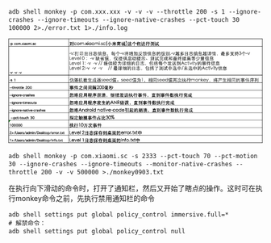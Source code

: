 ```shell
adb shell monkey -p com.xxx.xxx -v -v -v --throttle 200 -s 1 --ignore-crashes --ignore-timeouts --ignore-native-crashes --pct-touch 30 100000 2>./error.txt 1>./info.log

```

![](images/7378702-09f5454756b2fb61.png)

```shell
adb shell monkey -p com.xiaomi.sc -s 2333 --pct-touch 70 --pct-motion 30 --ignore-crashes --ignore-timeouts --monitor-native-crashes --throttle 200 -v -v 500000 >./monkey0903.txt

```



在执行向下滑动的命令时，打开了通知栏，然后又开始了瞎点的操作。这时可在执行monkey命令之前，先执行禁用通知栏的命令

```shell
adb shell settings put global policy_control immersive.full=*
# 解禁命令：
adb shell settings put global policy_control null
```

